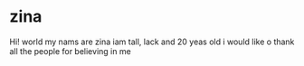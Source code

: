 # zina
Hi! world my nams are zina iam tall, lack and 20 yeas old
i would like o thank all the people for believing in me
